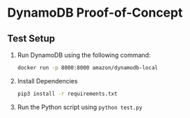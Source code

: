 # DynamoDB Proof-of-Concept

## Test Setup

1. Run DynamoDB using the following command:

    ```bash
    docker run -p 8000:8000 amazon/dynamodb-local
    ```

2. Install Dependencies

    ```bash
    pip3 install -r requirements.txt
    ```

3. Run the Python script using `python test.py`